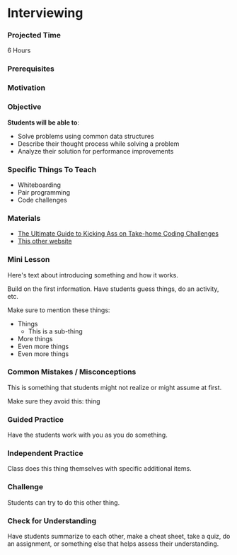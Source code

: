 # Interviewing

### Projected Time
6 Hours

### Prerequisites


### Motivation


### Objective
**Students will be able to**:
- Solve problems using common data structures
- Describe their thought process while solving a problem
- Analyze their solution for performance improvements

### Specific Things To Teach
- Whiteboarding
- Pair programming
- Code challenges

### Materials

- [The Ultimate Guide to Kicking Ass on Take-home Coding Challenges](https://www.fullstackinterviewing.com/2018/02/02/the-ultimate-guide-to-kicking-ass-on-take-home-coding-challenges.html)
- [This other website](otherexample.com)

### Mini Lesson

Here's text about introducing something and how it works.

Build on the first information. Have students guess things, do an activity, etc.

Make sure to mention these things:
- Things
	- This is a sub-thing
- More things
- Even more things
- Even more things


### Common Mistakes / Misconceptions

This is something that students might not realize or might assume at first.

Make sure they avoid this: thing


### Guided Practice

Have the students work with you as you do something.


### Independent Practice

Class does this thing themselves with specific additional items.


### Challenge

Students can try to do this other thing.


### Check for Understanding

Have students summarize to each other, make a cheat sheet, take a quiz, do an assignment, or something else that helps assess their understanding.
